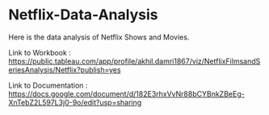 # Netflix-Data-Analysis
Here is the data analysis of Netflix Shows and Movies.

Link to Workbook : https://public.tableau.com/app/profile/akhil.damri1867/viz/NetflixFilmsandSeriesAnalysis/Netflix?publish=yes


Link to Documentation : https://docs.google.com/document/d/182E3rhxVvNr88bCYBnkZBeEg-XnTebZ2L597L3j0-9o/edit?usp=sharing
